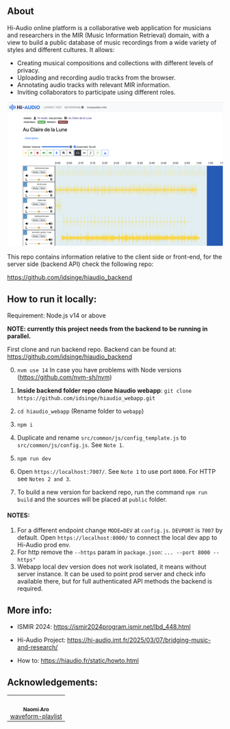 ## About

Hi-Audio online platform is a collaborative web application for musicians and researchers in the MIR (Music Information Retrieval) domain, with a view to build a public database of music recordings from a wide variety of styles and different cultures. It allows:

- Creating musical compositions and collections with different levels of privacy.
- Uploading and recording audio tracks from the browser.
- Annotating audio tracks with relevant MIR information.
- Inviting collaborators to participate using different roles.

![screenshot](doc/screenshot.png)

This repo contains information relative to the client side or front-end, for the server side (backend API) check the following repo:

https://github.com/idsinge/hiaudio_backend

## How to run it locally:

Requirement: Node.js v14 or above

**NOTE: currently this project needs from the backend to be running in parallel.**

First clone and run backend repo. Backend can be found at: https://github.com/idsinge/hiaudio_backend

0. `nvm use 14` In case you have problems with Node versions (https://github.com/nvm-sh/nvm)

1. **Inside backend folder repo clone hiaudio webapp**: `git clone https://github.com/idsinge/hiaudio_webapp.git`
2. `cd hiaudio_webapp` (Rename folder to `webapp`)
3. `npm i`
4. Duplicate and rename `src/common/js/config_template.js` to `src/common/js/config.js`. See `Note 1`.
5. `npm run dev`
7. Open `https://localhost:7007/`. See `Note 1` to use port `8000`. For HTTP see `Notes 2 and 3`.
8. To build a new version for backend repo, run the command `npm run build` and the sources will be placed at `public` folder.


#### NOTES:
1. For a different endpoint change `MODE=DEV` at `config.js`. `DEVPORT` is `7007` by default. Open `https://localhost:8000/` to connect the local dev app to Hi-Audio prod env.
2. For http remove the `--https` param in `package.json`: `... --port 8000 --https"`
3. Webapp local dev version does not work isolated, it means without server instance. It can be used to point prod server and check info available there, but for full authenticated API methods the backend is required.

## More info:

- ISMIR 2024: https://ismir2024program.ismir.net/lbd_448.html

- Hi-Audio Project: https://hi-audio.imt.fr/2025/03/07/bridging-music-and-research/

- How to: https://hiaudio.fr/static/howto.html


## Acknowledgements:
<!-- prettier-ignore-start -->
<!-- markdownlint-disable -->
<table>
  <tr>
    <td align="center"><a href="https://github.com/naomiaro"><img src="https://avatars2.githubusercontent.com/u/35253?v=4" width="100px;" alt=""/><br /><sub><b>Naomi Aro</b></sub></a><br /><a href="https://github.com/naomiaro/waveform-playlist" title="Code">waveform-playlist</a></td> 
  </tr>
</table>
<!-- markdownlint-enable -->
<!-- prettier-ignore-end -->
